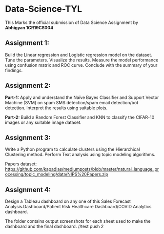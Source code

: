 # Data-Science-TYL
This Marks the official submission of Data Science Assignment by <b>Abhigyan 1CR19CS004</b>
## Assignment 1:

Build the Linear regression and Logistic regression model on the dataset. Tune the
parameters. Visualize the results. Measure the model performance using confusion matrix
and ROC curve. Conclude with the summary of your findings.

## Assignment 2:

**Part-1:** Apply and understand the Naïve Bayes Classifier and Support Vector Machine
(SVM) on spam SMS detection/spam email detection/bot detection. Interpret the
results using suitable plots.

**Part-2:** Build a Random Forest Classifier and KNN to classify the CIFAR-10 images or any
suitable image dataset.

## Assignment 3:

Write a Python program to calculate clusters using the Hierarchical Clustering
method. Perform Text analysis using topic modeling algorithms.

Papers dataset: https://github.com/kapadias/mediumposts/blob/master/natural_language_processing/topic_modeling/data/NIPS%20Papers.zip

## Assignment 4:

Design a Tableau dashboard on any one of this Sales Forecast Analysis.Dashboard/Patient Risk Healthcare Dashboard/COVID Analytics dashboard.

The folder contains output screenshots for each sheet used to make the dashboard and the final dashboard.
//test push 2
